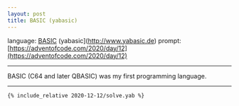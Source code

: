 ```yaml
---
layout: post
title: BASIC (yabasic)
---
```


language: [BASIC](https://www.youtube.com/watch?v=WYPNjSoDrqw) (yabasic](http://www.yabasic.de)
prompt: [https://adventofcode.com/2020/day/12](https://adventofcode.com/2020/day/12)

---

BASIC (C64 and later QBASIC) was my first programming language.

---

```basic
{% include_relative 2020-12-12/solve.yab %}
```

